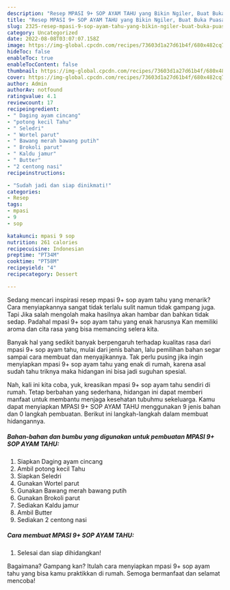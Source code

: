 ```yaml
---
description: "Resep MPASI 9+ SOP AYAM TAHU yang Bikin Ngiler, Buat Buka Puasa Lezat Sekali"
title: "Resep MPASI 9+ SOP AYAM TAHU yang Bikin Ngiler, Buat Buka Puasa Lezat Sekali"
slug: 2325-resep-mpasi-9-sop-ayam-tahu-yang-bikin-ngiler-buat-buka-puasa-lezat-sekali
category: Uncategorized
date: 2022-08-08T03:07:07.158Z
image: https://img-global.cpcdn.com/recipes/73603d1a27d61b4f/680x482cq70/mpasi-9-sop-ayam-tahu-foto-resep-utama.jpg
hideToc: false
enableToc: true
enableTocContent: false
thumbnail: https://img-global.cpcdn.com/recipes/73603d1a27d61b4f/680x482cq70/mpasi-9-sop-ayam-tahu-foto-resep-utama.jpg
cover: https://img-global.cpcdn.com/recipes/73603d1a27d61b4f/680x482cq70/mpasi-9-sop-ayam-tahu-foto-resep-utama.jpg
author: Admin
authorAv: notfound
ratingvalue: 4.1
reviewcount: 17
recipeingredient:
- " Daging ayam cincang"
- "potong kecil Tahu"
- " Seledri"
- " Wortel parut"
- " Bawang merah bawang putih"
- " Brokoli parut"
- " Kaldu jamur"
- " Butter"
- "2 centong nasi"
recipeinstructions:

- "Sudah jadi dan siap dinikmati!"
categories:
- Resep
tags:
- mpasi
- 9
- sop

katakunci: mpasi 9 sop 
nutrition: 261 calories
recipecuisine: Indonesian
preptime: "PT34M"
cooktime: "PT58M"
recipeyield: "4"
recipecategory: Dessert

---
```



Sedang mencari inspirasi resep mpasi 9+ sop ayam tahu yang menarik? Cara menyiapkannya sangat tidak terlalu sulit namun tidak gampang juga. Tapi Jika salah mengolah maka hasilnya akan hambar dan bahkan tidak sedap. Padahal mpasi 9+ sop ayam tahu yang enak harusnya Kan memiliki aroma dan cita rasa yang bisa memancing selera kita.




Banyak hal yang sedikit banyak berpengaruh terhadap kualitas rasa dari mpasi 9+ sop ayam tahu, mulai dari jenis bahan, lalu pemilihan bahan segar sampai cara membuat dan menyajikannya. Tak perlu pusing jika ingin menyiapkan mpasi 9+ sop ayam tahu yang enak di rumah, karena asal sudah tahu triknya maka hidangan ini bisa jadi suguhan spesial.


Nah, kali ini kita coba, yuk, kreasikan mpasi 9+ sop ayam tahu sendiri di rumah. Tetap berbahan yang sederhana, hidangan ini dapat memberi manfaat untuk membantu menjaga kesehatan tubuhmu sekeluarga. Kamu dapat menyiapkan MPASI 9+ SOP AYAM TAHU menggunakan 9 jenis bahan dan 0 langkah pembuatan. Berikut ini langkah-langkah dalam membuat hidangannya.

<!--inarticleads1-->

##### Bahan-bahan dan bumbu yang digunakan untuk pembuatan MPASI 9+ SOP AYAM TAHU:

1. Siapkan  Daging ayam cincang
1. Ambil potong kecil Tahu
1. Siapkan  Seledri
1. Gunakan  Wortel parut
1. Gunakan  Bawang merah bawang putih
1. Gunakan  Brokoli parut
1. Sediakan  Kaldu jamur
1. Ambil  Butter
1. Sediakan 2 centong nasi




<!--inarticleads2-->

##### Cara membuat MPASI 9+ SOP AYAM TAHU:


1. Selesai dan siap dihidangkan!



Bagaimana? Gampang kan? Itulah cara menyiapkan mpasi 9+ sop ayam tahu yang bisa kamu praktikkan di rumah. Semoga bermanfaat dan selamat mencoba!
